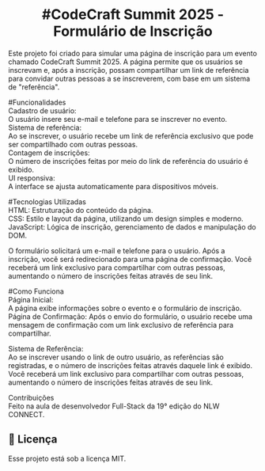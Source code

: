 <h1 align="center">#CodeCraft Summit 2025 - Formulário de Inscrição</h1>
Este projeto foi criado para simular uma página de inscrição para um evento chamado CodeCraft Summit 2025. A página permite que os usuários se inscrevam e, após a inscrição, possam compartilhar um link de referência para convidar outras pessoas a se inscreverem, com base em um sistema de "referência".<br>

#Funcionalidades <br>
Cadastro de usuário:<br> O usuário insere seu e-mail e telefone para se inscrever no evento.<br>
Sistema de referência:<br> Ao se inscrever, o usuário recebe um link de referência exclusivo que pode ser compartilhado com outras pessoas.<br>
Contagem de inscrições:<br>O número de inscrições feitas por meio do link de referência do usuário é exibido.<br>
UI responsiva:<br> A interface se ajusta automaticamente para dispositivos móveis.<br>

#Tecnologias Utilizadas<br>
HTML: Estruturação do conteúdo da página.<br>
CSS: Estilo e layout da página, utilizando um design simples e moderno.<br>
JavaScript: Lógica de inscrição, gerenciamento de dados e manipulação do DOM.<br>

O formulário solicitará um e-mail e telefone para o usuário.
Após a inscrição, você será redirecionado para uma página de confirmação.
Você receberá um link exclusivo para compartilhar com outras pessoas, aumentando o número de inscrições feitas através de seu link.<br>

#Como Funciona <br>
Página Inicial:<br> A página exibe informações sobre o evento e o formulário de inscrição.
Página de Confirmação: Após o envio do formulário, o usuário recebe uma mensagem de confirmação com um link exclusivo de referência para compartilhar.<br>

Sistema de Referência:<br> Ao se inscrever usando o link de outro usuário, as referências são registradas, e o número de inscrições feitas através daquele link é exibido.
Você receberá um link exclusivo para compartilhar com outras pessoas, aumentando o número de inscrições feitas através de seu link.<br>

Contribuições<br>
Feito na aula de desenvolvedor Full-Stack da 19° edição do NLW CONNECT.<br>

## :memo: Licença <br>

Esse projeto está sob a licença MIT.